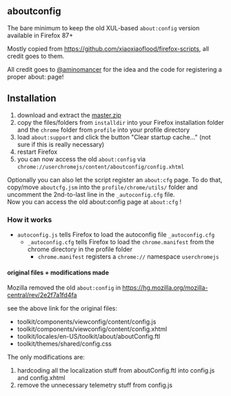 ## aboutconfig

The bare minimum to keep the old XUL-based `about:config` version available in Firefox 87+

Mostly copied from https://github.com/xiaoxiaoflood/firefox-scripts, all credit goes to them.

All credit goes to [@aminomancer](https://github.com/aminomancer/) for the idea and the code for registering a proper about: page!


## Installation

1. download and extract the [master.zip](https://github.com/earthlng/aboutconfig/archive/main.zip)
2. copy the files/folders from `installdir` into your Firefox installation folder and the `chrome` folder from `profile` into your profile directory
3. load `about:support` and click the button "Clear startup cache..." (not sure if this is really necessary)
4. restart Firefox
5. you can now access the old `about:config` via `chrome://userchromejs/content/aboutconfig/config.xhtml`

Optionally you can also let the script register an `about:cfg` page. To do that, copy/move `aboutcfg.jsm` into the `profile/chrome/utils/` folder
and uncomment the 2nd-to-last line in the `_autoconfig.cfg` file.<br>
Now you can access the old about:config page at `about:cfg` !

### How it works

- `autoconfig.js` tells Firefox to load the autoconfig file `_autoconfig.cfg`
  - `_autoconfig.cfg` tells Firefox to load the `chrome.manifest` from the chrome directory in the profile folder
    - `chrome.manifest` registers a `chrome://` namespace `userchromejs`
      
      
#### original files + modifications made

Mozilla removed the old `about:config` in https://hg.mozilla.org/mozilla-central/rev/2e2f7a1fd4fa

see the above link for the original files:

- toolkit/components/viewconfig/content/config.js
- toolkit/components/viewconfig/content/config.xhtml
- toolkit/locales/en-US/toolkit/about/aboutConfig.ftl
- toolkit/themes/shared/config.css

The only modifications are:
1. hardcoding all the localization stuff from aboutConfig.ftl into config.js and config.xhtml
2. remove the unnecessary telemetry stuff from config.js

